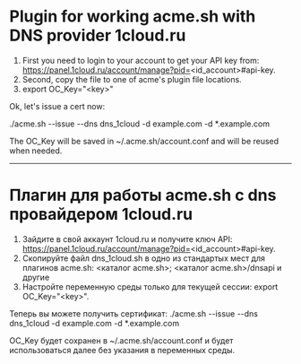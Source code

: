 Plugin for working acme.sh with DNS provider 1cloud.ru
===
1. First you need to login to your account to get your API key from: https://panel.1cloud.ru/account/manage?pid=<id_account>#api-key.
2. Second, copy the file to one of acme's plugin file locations.
3. export OC_Key="\<key>"

Ok, let's issue a cert now:

./acme.sh --issue --dns dns_1cloud -d example.com -d *.example.com

The OC_Key will be saved in ~/.acme.sh/account.conf and will be reused when needed.

---
Плагин для работы acme.sh с dns провайдером 1cloud.ru
===
1. Зайдите в свой аккаунт 1cloud.ru и получите ключ API: https://panel.1cloud.ru/account/manage?pid=<id_account>#api-key.
2. Скопируйте файл dns_1cloud.sh в одно из стандартых мест для плагинов acme.sh: <каталог acme.sh>; <каталог acme.sh>/dnsapi и другие
3. Настройте переменную среды только для текущей сессии: export OC_Key="\<key>".

Теперь вы можете получить сертификат:
./acme.sh --issue --dns dns_1cloud -d example.com -d *.example.com

OC_Key будет сохранен в ~/.acme.sh/account.conf и будет использоваться далее без указания в переменных среды.
